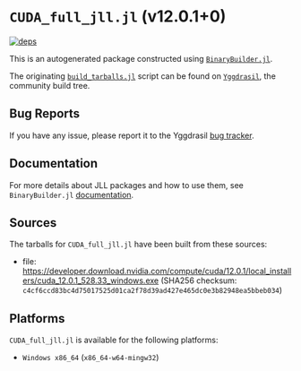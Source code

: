 # `CUDA_full_jll.jl` (v12.0.1+0)

[![deps](https://juliahub.com/docs/CUDA_full_jll/deps.svg)](https://juliahub.com/ui/Packages/CUDA_full_jll/dEkbx?page=2)

This is an autogenerated package constructed using [`BinaryBuilder.jl`](https://github.com/JuliaPackaging/BinaryBuilder.jl).

The originating [`build_tarballs.jl`](https://github.com/JuliaPackaging/Yggdrasil/blob/a7858dcf78ada68a735c54a66f0577951345e35f/C/CUDA/CUDA_full@12.0/build_tarballs.jl) script can be found on [`Yggdrasil`](https://github.com/JuliaPackaging/Yggdrasil/), the community build tree.

## Bug Reports

If you have any issue, please report it to the Yggdrasil [bug tracker](https://github.com/JuliaPackaging/Yggdrasil/issues).

## Documentation

For more details about JLL packages and how to use them, see `BinaryBuilder.jl` [documentation](https://docs.binarybuilder.org/stable/jll/).

## Sources

The tarballs for `CUDA_full_jll.jl` have been built from these sources:

* file: https://developer.download.nvidia.com/compute/cuda/12.0.1/local_installers/cuda_12.0.1_528.33_windows.exe (SHA256 checksum: `c4cf6ccd83bc4d75017525d01ca2f78d39ad427e465dc0e3b82948ea5bbeb034`)

## Platforms

`CUDA_full_jll.jl` is available for the following platforms:

* `Windows x86_64` (`x86_64-w64-mingw32`)
